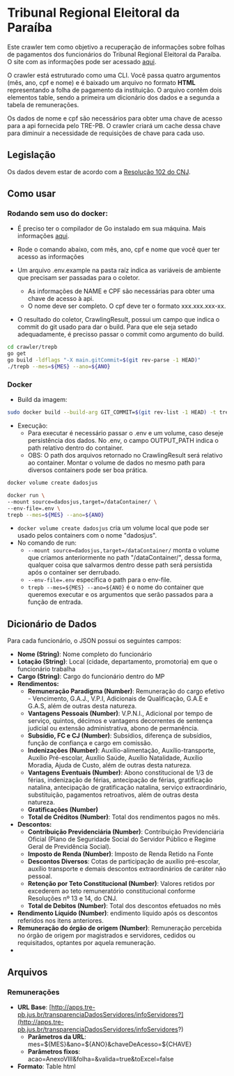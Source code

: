 # Tribunal Regional Eleitoral da Paraíba

Este crawler tem como objetivo a recuperação de informações sobre folhas de pagamentos dos funcionários do Tribunal Regional Eleitoral da Paraíba. O site com as informações pode ser acessado [aqui](http://apps.tre-pb.jus.br/transparenciaDadosServidores/infoServidores?acao=Anexo_VIII).

O crawler está estruturado como uma CLI. Você passa quatro argumentos (mês, ano, cpf e nome) e é baixado um arquivo no formato **HTML** representando a folha de pagamento da instituição. O arquivo contêm dois elementos table, sendo a primeira um dicionário dos dados e a segunda a tabela de remunerações.

Os dados de nome e cpf são necessários para obter uma chave de acesso para a api fornecida pelo TRE-PB. O crawler criará um cache dessa chave para diminuir a necessidade de requisições de chave para cada uso.

## Legislação

Os dados devem estar de acordo com a [Resolução 102 do CNJ](https://atos.cnj.jus.br/atos/detalhar/69).

## Como usar

  
### Rodando sem uso do docker:
- É preciso ter o compilador de Go instalado em sua máquina. Mais informações [aqui](https://golang.org/dl/).

- Rode o comando abaixo, com mês, ano, cpf e nome que você quer ter acesso as informações

- Um arquivo .env.example na pasta raíz indica as variáveis de ambiente que precisam ser passadas para o coletor. 
	- As informações de NAME e CPF são necessárias para obter uma chave de acesso à api.
	- O nome deve ser completo. O cpf deve ter o formato xxx.xxx.xxx-xx.
- O resultado do coletor, CrawlingResult, possui um campo que indica o commit do git usado para dar o build. Para que ele seja setado adequadamente, é precisso passar o commit como argumento do build.
 

```sh
cd crawler/trepb
go get
go build -ldflags "-X main.gitCommit=$(git rev-parse -1 HEAD)"
./trepb --mes=${MES} --ano=${ANO}
```

  

### Docker


- Build da imagem:

```sh
sudo docker build --build-arg GIT_COMMIT=$(git rev-list -1 HEAD) -t trepb .
```

- Execução:
	- Para executar é necessário passar o .env e um volume, caso deseje persistência dos dados. No .env, o campo OUTPUT_PATH indica o path relativo dentro do container. 
	- OBS: O path dos arquivos retornado no CrawlingResult será relativo ao container. Montar o volume de dados no mesmo path para diversos containers pode ser boa prática.


```sh
docker volume create dadosjus

docker run \
--mount source=dadosjus,target=/dataContainer/ \
--env-file=.env \
trepb --mes=${MES} --ano=${ANO}
```

- ```docker volume create dadosjus``` cria um volume local que pode ser usado pelos containers com o nome "dadosjus".
- No comando de run:
	- ```--mount source=dadosjus,target=/dataContainer/``` monta o volume que criamos anteriormente no path "/dataContainer/", dessa forma, qualquer coisa que salvarmos dentro desse path será persistida após  o container ser derrubado.
	- ```--env-file=.env``` especifica o path para o env-file.
	- ```trepb --mes=${MES} --ano=${ANO}``` é o nome do container que queremos executar e os argumentos que serão passados para a função de entrada.

## Dicionário de Dados

Para cada funcionário, o JSON possui os seguintes campos:

- **Nome (String)**: Nome completo do funcionário
- **Lotação (String)**: Local (cidade, departamento, promotoria) em que o funcionário trabalha
- **Cargo (String)**: Cargo do funcionário dentro do MP
- **Rendimentos:**
	- **Remuneração Paradigma (Number)**: Remuneração do cargo efetivo - Vencimento, G.A.J., V.P.I, Adicionais de Qualificação, G.A.E e G.A.S, além de outras desta natureza.
	- **Vantagens Pessoais (Number)**: V.P.N.I., Adicional por tempo de serviço, quintos, décimos e vantagens decorrentes de sentença judicial ou extensão administrativa, abono de permanência.
	- **Subsídio, FC e CJ (Number)**: Subsídios, diferença de subsídios, função de confiança e cargo em comissão.
	- **Indenizações (Number)**: Auxílio-alimentação, Auxílio-transporte, Auxílio Pré-escolar, Auxílio Saúde, Auxílio Natalidade, Auxílio Moradia, Ajuda de Custo, além de outras desta natureza.
	- **Vantagens Eventuais (Number)**: Abono constitucional de 1/3 de férias, indenização de férias, antecipação de férias, gratificação natalina, antecipação de gratificação natalina, serviço extraordinário, substituição, pagamentos retroativos, além de outras desta natureza.
	- **Gratificações (Number)**
	- **Total de Créditos (Number)**: Total dos rendimentos pagos no mês.
- **Descontos:**
	- **Contribuição Previdenciária (Number)**: Contribuição Previdenciária Oficial (Plano de Seguridade Social do Servidor Público e Regime Geral de Previdência Social).
	- **Imposto de Renda (Number)**: Imposto de Renda Retido na Fonte
	- **Descontos Diversos**: Cotas de participação de auxílio pré-escolar, auxílio transporte e demais descontos extraordinários de caráter não pessoal. 
	- **Retenção por Teto Constitucional (Number)**: Valores retidos por excederem ao teto remuneratório constitucional conforme Resoluções nº 13 e 14, do CNJ.
	- **Total de Debitos (Number)**:  Total dos descontos efetuados no mês
- **Rendimento Líquido (Number)**: endimento líquido após os descontos referidos nos itens anteriores.
- **Remuneração do órgão de origem (Number)**: Remuneração percebida no órgão de origem por magistrados e servidores, cedidos ou requisitados, optantes por aquela remuneração.
- 
## Arquivos
  
### Remunerações ###

- **URL Base**: [http://apps.tre-pb.jus.br/transparenciaDadosServidores/infoServidores?](http://apps.tre-pb.jus.br/transparenciaDadosServidores/infoServidores?)
    - **Parâmetros da URL**: mes=${MES}&ano=${ANO}&chaveDeAcesso=${CHAVE}
    - **Parâmetros fixos**: acao=AnexoVIII&folha=&valida=true&toExcel=false
- **Formato**: Table html